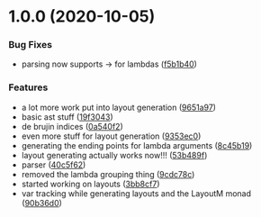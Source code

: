 # 1.0.0 (2020-10-05)


### Bug Fixes

* parsing now supports -> for lambdas ([f5b1b40](https://github.com/lunarcast/lunarflow/commit/f5b1b402ad7aa31bead76b7cf492845f457f6a07))


### Features

* a lot more work put into layout generation ([9651a97](https://github.com/lunarcast/lunarflow/commit/9651a97aeac03dcf29d6850f9adf5bb239fd0442))
* basic ast stuff ([19f3043](https://github.com/lunarcast/lunarflow/commit/19f30431831c61b2017978cdc51f1f9d9e7fb11b))
* de brujin indices ([0a540f2](https://github.com/lunarcast/lunarflow/commit/0a540f2223b356c1e9e100db422f5363815b7467))
* even more stuff for layout generation ([9353ec0](https://github.com/lunarcast/lunarflow/commit/9353ec0d779883114068ebd16032b83de88ad921))
* generating the ending points for lambda arguments ([8c45b19](https://github.com/lunarcast/lunarflow/commit/8c45b199ec57c39a2be7ac5fdde8375922f28b39))
* layout generating actually works now!!! ([53b489f](https://github.com/lunarcast/lunarflow/commit/53b489f258fbf6112e62bd0127d1d41667e5fe75))
* parser ([40c5f62](https://github.com/lunarcast/lunarflow/commit/40c5f626a48dbe01c063e0d1bf63935dd76f1cd5))
* removed the lambda grouping thing ([9cdc78c](https://github.com/lunarcast/lunarflow/commit/9cdc78c813227438b2ac43ffec518b947d400250))
* started working on layouts ([3bb8cf7](https://github.com/lunarcast/lunarflow/commit/3bb8cf7d91a78cbf039b7b572fe1a020346513f6))
* var tracking while generating layouts and the LayoutM monad ([90b36d0](https://github.com/lunarcast/lunarflow/commit/90b36d01b1ee71b2dc33831b0184e9dc7becc1ec))
